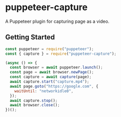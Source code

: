 # puppeteer-capture

A Puppeteer plugin for capturing page as a video.

## Getting Started

```js
const puppeteer = require("puppeteer");
const { capture } = require("puppeteer-capture");

(async () => {
  const browser = await puppeteer.launch();
  const page = await browser.newPage();
  const capture = await capture(page);
  await capture.start("capture.mp4");
  await page.goto("https://google.com", {
    waitUntil: "networkidle0",
  });
  await capture.stop();
  await browser.close();
})();
```
